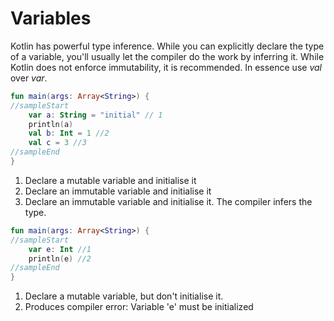 # Variables

Kotlin has powerful type inference. While you can explicitly declare the type of a variable, you'll usually let the
compiler do the work by inferring it. While Kotlin does not enforce immutability, it is recommended. In essence use *val* over *var*.

<div class="language-kotlin" theme="idea" markdown="1">

```kotlin
fun main(args: Array<String>) {
//sampleStart
    var a: String = "initial" // 1
    println(a)
    val b: Int = 1 //2
    val c = 3 //3
//sampleEnd
}
```

</div>

1. Declare a mutable variable and initialise it
2. Declare an immutable variable and initialise it
3. Declare an immutable variable and initialise it. The compiler infers the type.

<div class="language-kotlin" theme="idea" markdown="1">

```kotlin
fun main(args: Array<String>) {
//sampleStart
    var e: Int //1
    println(e) //2
//sampleEnd
}
```

</div>

1. Declare a mutable variable, but don't initialise it.
2. Produces compiler error: Variable 'e' must be initialized

